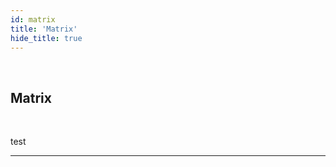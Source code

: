 ```yaml
---
id: matrix
title: 'Matrix'
hide_title: true
---
```


<br />

<div class="clearfix">
    <div class="column-left" style={{width: '7%'}}>
        <div class="matrix"></div>
    </div>
    <div class="column-right" style={{width: '93%'}}>
        <h2 style={{color:'#B174E5',margin:'0'}}>Matrix</h2>
    </div>
</div>



<br />

test 


---
